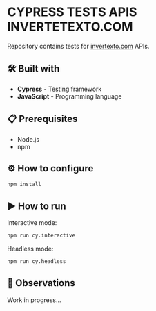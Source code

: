 # **CYPRESS TESTS APIS INVERTETEXTO.COM**
Repository contains tests for [invertexto.com](https://api.invertexto.com/) APIs.

## 🛠 Built with 
* **Cypress** - Testing framework
* **JavaScript** - Programming language

## 📋 Prerequisites
* Node.js
* npm

## ⚙ How to configure
```sh
npm install
```

## ▶ How to run
Interactive mode:
```sh
npm run cy.interactive
```

Headless mode:
```sh
npm run cy.headless
```

## 👀 Observations
Work in progress...